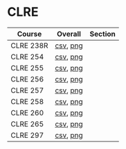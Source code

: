 # CLRE

| Course | Overall | Section |
| ------ | ------- | ------- |
| CLRE 238R | [csv](https://github.com/UCSD-Historical-Enrollment-Data/2025Spring/blob/main/overall/CLRE%20238R.csv), [png](https://raw.githubusercontent.com/UCSD-Historical-Enrollment-Data/2025Spring/main/plot_overall/CLRE%20238R.png) |  |
| CLRE 254 | [csv](https://github.com/UCSD-Historical-Enrollment-Data/2025Spring/blob/main/overall/CLRE%20254.csv), [png](https://raw.githubusercontent.com/UCSD-Historical-Enrollment-Data/2025Spring/main/plot_overall/CLRE%20254.png) |  |
| CLRE 255 | [csv](https://github.com/UCSD-Historical-Enrollment-Data/2025Spring/blob/main/overall/CLRE%20255.csv), [png](https://raw.githubusercontent.com/UCSD-Historical-Enrollment-Data/2025Spring/main/plot_overall/CLRE%20255.png) |  |
| CLRE 256 | [csv](https://github.com/UCSD-Historical-Enrollment-Data/2025Spring/blob/main/overall/CLRE%20256.csv), [png](https://raw.githubusercontent.com/UCSD-Historical-Enrollment-Data/2025Spring/main/plot_overall/CLRE%20256.png) |  |
| CLRE 257 | [csv](https://github.com/UCSD-Historical-Enrollment-Data/2025Spring/blob/main/overall/CLRE%20257.csv), [png](https://raw.githubusercontent.com/UCSD-Historical-Enrollment-Data/2025Spring/main/plot_overall/CLRE%20257.png) |  |
| CLRE 258 | [csv](https://github.com/UCSD-Historical-Enrollment-Data/2025Spring/blob/main/overall/CLRE%20258.csv), [png](https://raw.githubusercontent.com/UCSD-Historical-Enrollment-Data/2025Spring/main/plot_overall/CLRE%20258.png) |  |
| CLRE 260 | [csv](https://github.com/UCSD-Historical-Enrollment-Data/2025Spring/blob/main/overall/CLRE%20260.csv), [png](https://raw.githubusercontent.com/UCSD-Historical-Enrollment-Data/2025Spring/main/plot_overall/CLRE%20260.png) |  |
| CLRE 265 | [csv](https://github.com/UCSD-Historical-Enrollment-Data/2025Spring/blob/main/overall/CLRE%20265.csv), [png](https://raw.githubusercontent.com/UCSD-Historical-Enrollment-Data/2025Spring/main/plot_overall/CLRE%20265.png) |  |
| CLRE 297 | [csv](https://github.com/UCSD-Historical-Enrollment-Data/2025Spring/blob/main/overall/CLRE%20297.csv), [png](https://raw.githubusercontent.com/UCSD-Historical-Enrollment-Data/2025Spring/main/plot_overall/CLRE%20297.png) |  |
